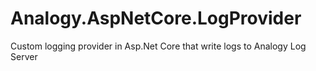 # Analogy.AspNetCore.LogProvider
Custom logging provider in Asp.Net Core that write logs to Analogy Log Server
